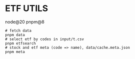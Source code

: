 # ETF UTILS

node@20
pnpm@8

```
# fetch data
pnpm data
# select etf by codes in input/t.csv
pnpm etfsearch
# stock and etf meta (code => name), data/cache.meta.json
pnpm meta
```
